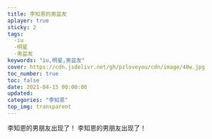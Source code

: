 ```yaml
---
title: 李知恩的男盆友
aplayer: true
sticky: 2
tags:
  -iu
  -明星
  -男盆友
keywords: "iu,明星,男盆友"  
cover: https://cdn.jsdelivr.net/gh/pzloveyou/cdn/image/40w.jpg
toc_number: true
toc: false
date: 2021-04-15 00:00:00
updated:
categories: "李知恩"
top_img: transparent
---
```


李知恩的男朋友出现了！
李知恩的男朋友出现了！

   

   
 
